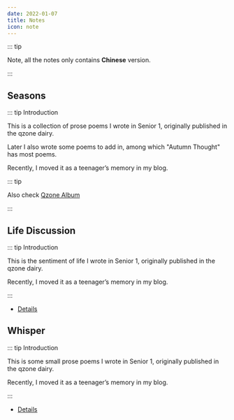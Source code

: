 ```yaml
---
date: 2022-01-07
title: Notes
icon: note
---
```


::: tip

Note, all the notes only contains **Chinese** version.

:::

## Seasons

::: tip Introduction

This is a collection of prose poems I wrote in Senior 1, originally published in the qzone dairy.

Later I also wrote some poems to add in, among which "Autumn Thought" has most poems.

Recently, I moved it as a teenager’s memory in my blog.


::: tip

Also check [Qzone Album](https://user.qzone.qq.com/1178522294)

:::

## Life Discussion

::: tip Introduction

This is the sentiment of life I wrote in Senior 1, originally published in the qzone dairy.

Recently, I moved it as a teenager’s memory in my blog.

:::

- [Details](../../note/life/README.md)

## Whisper

::: tip Introduction

This is some small prose poems I wrote in Senior 1, originally published in the qzone dairy.

Recently, I moved it as a teenager’s memory in my blog.

:::

- [Details](../../note/poem/README.md)
